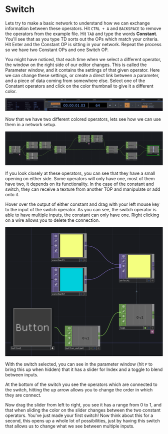 # Switch

Lets try to make a basic network to understand how we can exchange information between these operators. Hit `CTRL + A` and `BACKSPACE` to remove the operators from the example file. Hit `TAB` and type the words **Constant**.  You'll see that as you type TD sorts out the OPs which match your criteria. Hit Enter and the Constant OP is sitting in your network. Repeat the process so we have two Constant OPs and one Switch OP.

You might have noticed, that each time when we select a different operator, the window on the right side of our editor changes. This is called the Parameter window, and it contains the settings of that given operator. Here we can change these settings, or create a direct link between a parameter, and a piece of data coming from somewhere else. Select one of the Constant operators and click on the color thumbnail to give it a different color.

![](../../.gitbook/assets/image%20%287%29.png)

Now that we have two different colored operators, lets see how we can use them in a network setup. 

![](../../.gitbook/assets/image%20%289%29.png)

If you look closely at these operators, you can see that they have a small opening on either side. Some operators will only have one, most of them have two, it depends on its functionality. In the case of the constant and switch, they can receive a texture from another TOP and manipulate or add onto it.

Hover over the output of either constant and drag with your left mouse key to the input of the switch operator. As you can see, the switch operator is able to have multiple inputs, the constant can only have one. Right clicking on a wire allows you to delete the connection. 

![](../../.gitbook/assets/image%20%288%29.png)

With the switch selected, you can see in the parameter window \(hit `P` to bring this up when hidden\) that it has a slider for Index and a toggle to blend between inputs.

At the bottom of the switch you see the operators which are connected to the switch, hitting the up arrow allows you to change the order in which they are connect.

Now drag the slider from left to right, you see it has a range from 0 to 1, and that when sliding the color on the slider changes between the two constant operators. You've just made your first switch! Now think about this for a second, this opens up a whole lot of possibilities, just by having this switch that allows us to change what we see between multiple inputs.

